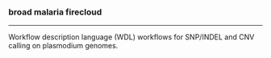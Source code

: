 ### broad malaria firecloud 
------- 

Workflow description language (WDL) workflows for SNP/INDEL and CNV calling on plasmodium genomes. 

